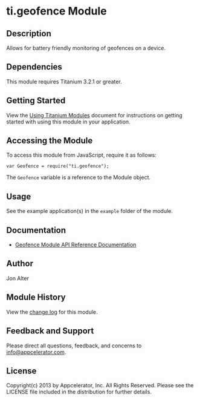 # ti.geofence Module

## Description

Allows for battery friendly monitoring of geofences on a device.

## Dependencies

This module requires Titanium 3.2.1 or greater.

## Getting Started

View the [Using Titanium Modules](http://docs.appcelerator.com/titanium/latest/#!/guide/Using_Titanium_Modules) document for instructions on getting started with using this module in your application.

## Accessing the Module

To access this module from JavaScript, require it as follows:

	var Geofence = require("ti.geofence");

The `Geofence` variable is a reference to the Module object.

## Usage

See the example application(s) in the `example` folder of the module.

## Documentation

* [Geofence Module API Reference Documentation](http://docs.appcelerator.com/titanium/latest/#!/api/Modules.Geofence)

## Author

Jon Alter

## Module History

View the [change log](documentation/changelog.md) for this module.

## Feedback and Support

Please direct all questions, feedback, and concerns to [info@appcelerator.com](mailto:info@appcelerator.com?subject=iOS%20Passbook%20Module).

## License

Copyright(c) 2013 by Appcelerator, Inc. All Rights Reserved. Please see the LICENSE file included in the distribution for further details.